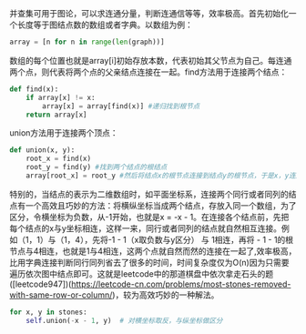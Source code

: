 并查集可用于图论，可以求连通分量，判断连通信等等，效率极高。首先初始化一个长度等于图结点数的数组或者字典。以数组为例：
````python
array = [n for n in range(len(graph))]
````
数组的每个位置也就是array[i]初始存放本数，代表初始其父节点为自己。每连通两个点，则代表将两个点的父亲结点连接在一起。find方法用于连接两个结点：
````python
def find(x):
    if array[x] != x:
        array[x] = array[find(x)] #递归找到根节点
    return array[x]
````
union方法用于连接两个顶点：
````python
def union(x, y):
    root_x = find(x)
    root_y = find(y) #找到两个结点的根结点
    array[root_x] = root_y #然后将结点x的根节点连接到结点y的根节点，于是x，y连通
````
特别的，当结点的表示为二维数组时，如平面坐标系，连接两个同行或者同列的结点有一个高效且巧妙的方法：将横纵坐标当成两个结点，存放入同一个数组，为了区分，令横坐标为负数，从-1开始，也就是x = -x - 1。在连接各个结点前，先把每个结点的x与y坐标相连，这样一来，同行或者同列的结点就自然相互连接。例如（1，1）与（1，4），先将-1 - 1（x取负数与y区分） 与 1相连，再将 - 1 - 1的根节点与4相连，也就是1与4相连，这两个点就自然而然的连接在一起了,效率极高，比用字典连接判断同行同列省去了很多的时间，时间复杂度仅为O(n)因为只需要遍历依次图中结点即可。这就是leetcode中的那道棋盘中依次拿走石头的题([leetcode947])(https://leetcode-cn.com/problems/most-stones-removed-with-same-row-or-column/)，较为高效巧妙的一种解法。
````python
for x, y in stones:
    self.union(-x - 1, y)  # 对横坐标取反，与纵坐标做区分
````
